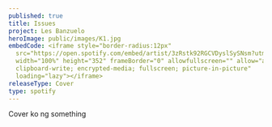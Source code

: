 ```yaml
---
published: true
title: Issues
project: Les Banzuelo
heroImage: public/images/K1.jpg
embedCode: <iframe style="border-radius:12px"
  src="https://open.spotify.com/embed/artist/3zRstk92RGCVDyslSySNsm?utm_source=generator"
  width="100%" height="352" frameBorder="0" allowfullscreen="" allow="autoplay;
  clipboard-write; encrypted-media; fullscreen; picture-in-picture"
  loading="lazy"></iframe>
releaseType: Cover
type: spotify
---
```

Cover ko ng something